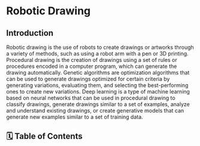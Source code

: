# Robotic Drawing

## Introduction

Robotic drawing is the use of robots to create drawings or artworks through a variety of methods, such as using a robot arm with a pen or 3D printing. Procedural drawing is the creation of drawings using a set of rules or procedures encoded in a computer program, which can generate the drawing automatically. Genetic algorithms are optimization algorithms that can be used to generate drawings optimized for certain criteria by generating variations, evaluating them, and selecting the best-performing ones to create new variations. Deep learning is a type of machine learning based on neural networks that can be used in procedural drawing to classify drawings, generate drawings similar to a set of examples, analyze and understand existing drawings, or create generative models that can generate new examples similar to a set of training data.


## 🗓️ Table of Contents

```{tableofcontents}

```
